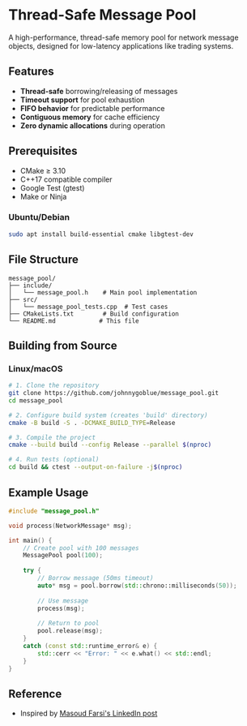 # Thread-Safe Message Pool

A high-performance, thread-safe memory pool for network message objects, designed for low-latency applications like trading systems.

## Features

- **Thread-safe** borrowing/releasing of messages
- **Timeout support** for pool exhaustion
- **FIFO behavior** for predictable performance
- **Contiguous memory** for cache efficiency
- **Zero dynamic allocations** during operation

## Prerequisites

- CMake ≥ 3.10
- C++17 compatible compiler
- Google Test (gtest)
- Make or Ninja

### Ubuntu/Debian
```bash
sudo apt install build-essential cmake libgtest-dev
```

## File Structure
```
message_pool/
├── include/
│   └── message_pool.h    # Main pool implementation
├── src/
│   └── message_pool_tests.cpp  # Test cases
├── CMakeLists.txt        # Build configuration
└── README.md            # This file
```

## Building from Source

### Linux/macOS

```bash
# 1. Clone the repository
git clone https://github.com/johnnygoblue/message_pool.git
cd message_pool

# 2. Configure build system (creates 'build' directory)
cmake -B build -S . -DCMAKE_BUILD_TYPE=Release

# 3. Compile the project
cmake --build build --config Release --parallel $(nproc)

# 4. Run tests (optional)
cd build && ctest --output-on-failure -j$(nproc)
```

## Example Usage
```cpp
#include "message_pool.h"

void process(NetworkMessage* msg);

int main() {
    // Create pool with 100 messages
    MessagePool pool(100);
    
    try {
        // Borrow message (50ms timeout)
        auto* msg = pool.borrow(std::chrono::milliseconds(50));
        
        // Use message
        process(msg);
        
        // Return to pool
        pool.release(msg);
    } 
    catch (const std::runtime_error& e) {
        std::cerr << "Error: " << e.what() << std::endl;
    }
}
```

## Reference
- Inspired by [Masoud Farsi's LinkedIn post](https://www.linkedin.com/posts/bardifarsi_memorymanagement-cpp-objectpooling-activity-7329673529300254720-SF9g?utm_source=share&utm_medium=member_desktop&rcm=ACoAAAnmHlIBYiMh15lgd_IkUUR5YGzapqtTvfU)
